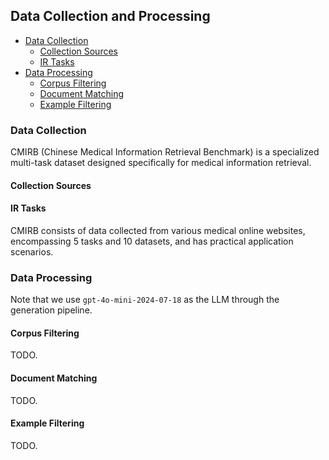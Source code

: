 ## Data Collection and Processing

- [Data Collection](#data-collection)
  - [Collection Sources](#collection-sources)
  - [IR Tasks](#ir-tasks)
- [Data Processing](#data-processing)
  - [Corpus Filtering](#corpus-filtering)
  - [Document Matching](#document-matching)
  - [Example Filtering](#example-filtering)

### Data Collection

CMIRB (Chinese Medical Information Retrieval Benchmark) is a specialized multi-task dataset designed specifically for medical information retrieval. 

#### Collection Sources


#### IR Tasks
CMIRB consists of data collected from various medical online websites, encompassing 5 tasks and 10 datasets, and has practical application scenarios.

### Data Processing

Note that we use `gpt-4o-mini-2024-07-18` as the LLM through the generation pipeline.


#### Corpus Filtering

TODO.

#### Document Matching

TODO.

#### Example Filtering

TODO.

